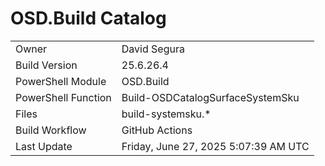 ﻿# OSD.Build Catalog

| | |
|-|-|
| Owner | David Segura |
| Build Version | 25.6.26.4 |
| PowerShell Module | OSD.Build |
| PowerShell Function | Build-OSDCatalogSurfaceSystemSku |
| Files | build-systemsku.* |
| Build Workflow | GitHub Actions |
| Last Update | Friday, June 27, 2025 5:07:39 AM UTC |
